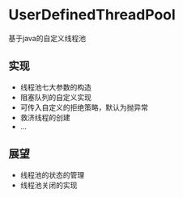 # UserDefinedThreadPool
基于java的自定义线程池

## 实现
* 线程池七大参数的构造
* 阻塞队列的自定义实现
* 可传入自定义的拒绝策略，默认为抛异常
* 救济线程的创建
* ...

## 展望
* 线程池的状态的管理
* 线程池关闭的实现
